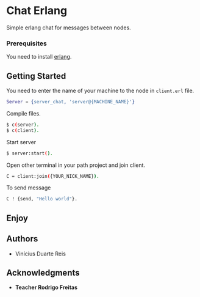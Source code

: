Chat Erlang
==========

Simple erlang chat for messages between nodes.

### Prerequisites

You need to install [erlang](http://www.erlang.org).

## Getting Started

You need to enter the name of your machine to the node in `client.erl` file.

```erlang
Server = {server_chat, 'server@{MACHINE_NAME}'}
```

Compile files.

```bash
$ c(server).
$ c(client).
```

Start server

```bash
$ server:start().
```

Open other terminal in your path project and join client.

```bash
C = client:join({YOUR_NICK_NAME}).
```

To send message

```bash
C ! {send, "Hello world"}.
```

## Enjoy



## Authors

* Vinícius Duarte Reis

## Acknowledgments

* **Teacher Rodrigo Freitas**
